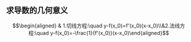 ## 求导数的几何意义

$$\begin{aligned} & 1.切线方程:\quad y-f(x_0)=f'(x_0)(x-x_0)\\&2.法线方程:\quad y-f(x_0)=-\frac{1}{f'(x_0)}(x-x_0)\end{aligned}$$
